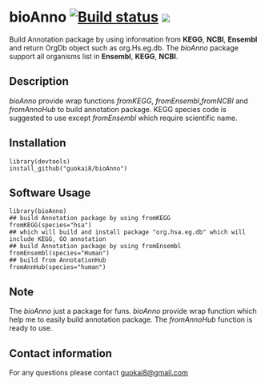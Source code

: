 # bioAnno <a href="https://travis-ci.org/guokai8/bioAnno"><img src="https://travis-ci.org/guokai8/bioAnno.svg" alt="Build status"></a>    [![](https://img.shields.io/badge/devel%20version-0.0.6-green.svg)](https://github.com/guokai8/bioAnno)

Build Annotation package by using information from __KEGG__, __NCBI__, __Ensembl__ and return OrgDb object such as org.Hs.eg.db. The _bioAnno_ package support all organisms list in __Ensembl__, __KEGG__, __NCBI__.  
## Description
_bioAnno_ provide wrap functions _fromKEGG_, _fromEnsembl_,_fromNCBI_ and _fromAnnoHub_ to build annotation package. 
KEGG species code is suggested to use except _fromEnsembl_ which require scientific name.
## Installation
```
library(devtools)
install_github("guokai8/bioAnno")
``` 

## Software Usage

```
library(bioAnno)
## build Annotation package by using fromKEGG
fromKEGG(species="hsa")
## which will build and install package "org.hsa.eg.db" which will include KEGG, GO annotation 
## build Annotation package by using fromEnsembl 
fromEnsembl(species="Human")
## build from AnnotationHub
fromAnnHub(species="human")
```
## Note
The _bioAnno_ just a package for funs. _bioAnno_ provide wrap function which help me to easily build annotation package.
The _fromAnnoHub_ function is ready to use. 

## Contact information

For any questions please contact guokai8@gmail.com

